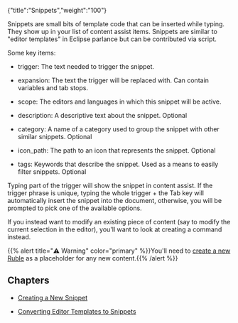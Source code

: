 {"title":"Snippets","weight":"100"}

Snippets are small bits of template code that can be inserted while typing. They show up in your list of content assist items. Snippets are similar to "editor templates" in Eclipse parlance but can be contributed via script.

Some key items:

* trigger: The text needed to trigger the snippet.

* expansion: The text the trigger will be replaced with. Can contain variables and tab stops.

* scope: The editors and languages in which this snippet will be active.

* description: A descriptive text about the snippet. Optional

* category: A name of a category used to group the snippet with other similar snippets. Optional

* icon\_path: The path to an icon that represents the snippet. Optional

* tags: Keywords that describe the snippet. Used as a means to easily filter snippets. Optional

Typing part of the trigger will show the snippet in content assist. If the trigger phrase is unique, typing the whole trigger + the Tab key will automatically insert the snippet into the document, otherwise, you will be prompted to pick one of the available options.

If you instead want to modify an existing piece of content (say to modify the current selection in the editor), you'll want to look at creating a command instead.

{{% alert title="⚠️ Warning" color="primary" %}}You'll need to [create a new Ruble](/docs/appc/Axway_Appcelerator_Studio/Axway_Appcelerator_Studio_Guide/Customizing_Studio/Rubles/Creating_a_new_Ruble/) as a placeholder for any new content.{{% /alert %}}

## Chapters

* [Creating a New Snippet](/docs/appc/Axway_Appcelerator_Studio/Axway_Appcelerator_Studio_Guide/Customizing_Studio/Snippets/Creating_a_New_Snippet/)

* [Converting Editor Templates to Snippets](/docs/appc/Axway_Appcelerator_Studio/Axway_Appcelerator_Studio_Guide/Customizing_Studio/Snippets/Converting_Editor_Templates_to_Snippets/)
